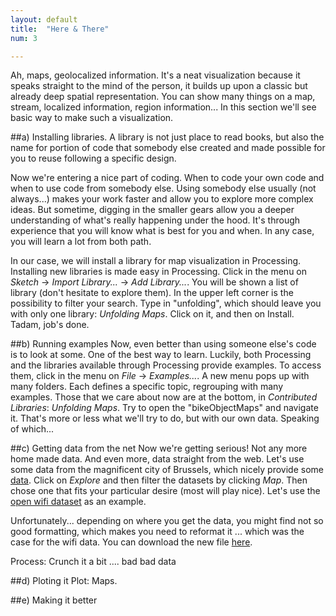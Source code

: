```yaml
---
layout: default
title:  "Here & There"
num: 3

---
```


Ah, maps, geolocalized information. It's a neat visualization because it speaks straight to the mind of the person, it builds up upon a classic but already deep spatial representation. You can show many things on a map, stream, localized information, region information...
In this section we'll see basic way to make such a visualization.

##a) Installing libraries.
A library is not just place to read books, but also the name for portion of code that somebody else created and made possible for you to reuse following a specific design.

Now we're entering a nice part of coding. When to code your own code and when to use code from somebody else. Using somebody else usually (not always...) makes your work faster and allow you to explore more complex ideas. But sometime, digging in the smaller gears allow you a deeper understanding of what's really happening under the hood. It's through experience that you will know what is best for you and when. In any case, you will learn a lot from both path.

In our case, we will install a library for map visualization in Processing. Installing new libraries is made easy in Processing. Click in the menu on *Sketch* -> *Import Library...* -> *Add Library...*. You will be shown a list of library (don't hesitate to explore them). In the upper left corner is the possibility to filter your search. Type in "unfolding", which should leave you with only one library: *Unfolding Maps*. Click  on it, and then on Install. Tadam, job's done.

##b) Running examples
Now, even better than using someone else's code is to look at some. One of the best way to learn. Luckily, both Processing and the libraries available through Processing provide examples. To access them, click in the menu on *File* -> *Examples...*. A new menu pops up with many folders. Each defines a specific topic, regrouping with many examples. Those that we care about now are at the bottom, in *Contributed Libraries*: *Unfolding Maps*. Try to open the "bikeObjectMaps" and navigate it. That's more or less what we'll try to do, but with our own data. Speaking of which... 

##c) Getting data from the net
Now we're getting serious! Not any more home made data. And even more, data straight from the web. Let's use some data from the magnificent city of Brussels, which nicely provide some [data](http://opendata.brussels.be/page/home/?flg=en). Click on *Explore* and then filter the datasets by  clicking *Map*. Then chose one that fits your particular desire (most will play nice). Let's use the [open wifi dataset](http://opendata.brussels.be/explore/dataset/wifi0/?tab=metas) as an example.

Unfortunately... depending on where you get the data, you might find not so good formatting, which makes you need to reformat it ... which was the case for the wifi data. You can download the new file [here](./assets/wifi.csv).
  
Process: Crunch it a bit .... bad bad data


##d) Ploting it
Plot: Maps.

##e) Making it better
